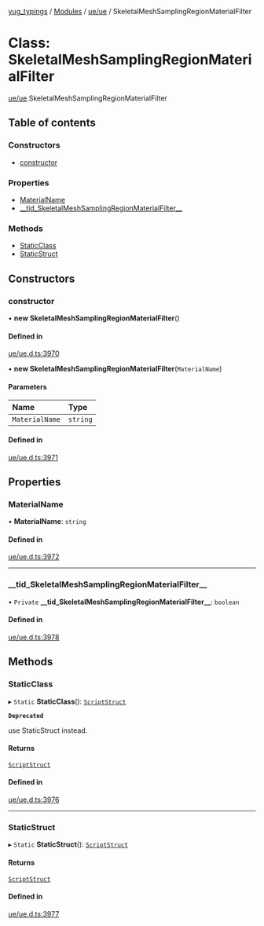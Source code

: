 [yug_typings](../README.md) / [Modules](../modules.md) / [ue/ue](../modules/ue_ue.md) / SkeletalMeshSamplingRegionMaterialFilter

# Class: SkeletalMeshSamplingRegionMaterialFilter

[ue/ue](../modules/ue_ue.md).SkeletalMeshSamplingRegionMaterialFilter

## Table of contents

### Constructors

- [constructor](ue_ue.SkeletalMeshSamplingRegionMaterialFilter.md#constructor)

### Properties

- [MaterialName](ue_ue.SkeletalMeshSamplingRegionMaterialFilter.md#materialname)
- [\_\_tid\_SkeletalMeshSamplingRegionMaterialFilter\_\_](ue_ue.SkeletalMeshSamplingRegionMaterialFilter.md#__tid_skeletalmeshsamplingregionmaterialfilter__)

### Methods

- [StaticClass](ue_ue.SkeletalMeshSamplingRegionMaterialFilter.md#staticclass)
- [StaticStruct](ue_ue.SkeletalMeshSamplingRegionMaterialFilter.md#staticstruct)

## Constructors

### constructor

• **new SkeletalMeshSamplingRegionMaterialFilter**()

#### Defined in

[ue/ue.d.ts:3970](https://github.com/YugMetaverse/yug_typings/blob/25cad34/ue/ue.d.ts#L3970)

• **new SkeletalMeshSamplingRegionMaterialFilter**(`MaterialName`)

#### Parameters

| Name | Type |
| :------ | :------ |
| `MaterialName` | `string` |

#### Defined in

[ue/ue.d.ts:3971](https://github.com/YugMetaverse/yug_typings/blob/25cad34/ue/ue.d.ts#L3971)

## Properties

### MaterialName

• **MaterialName**: `string`

#### Defined in

[ue/ue.d.ts:3972](https://github.com/YugMetaverse/yug_typings/blob/25cad34/ue/ue.d.ts#L3972)

___

### \_\_tid\_SkeletalMeshSamplingRegionMaterialFilter\_\_

• `Private` **\_\_tid\_SkeletalMeshSamplingRegionMaterialFilter\_\_**: `boolean`

#### Defined in

[ue/ue.d.ts:3978](https://github.com/YugMetaverse/yug_typings/blob/25cad34/ue/ue.d.ts#L3978)

## Methods

### StaticClass

▸ `Static` **StaticClass**(): [`ScriptStruct`](ue_ue.ScriptStruct.md)

**`Deprecated`**

use StaticStruct instead.

#### Returns

[`ScriptStruct`](ue_ue.ScriptStruct.md)

#### Defined in

[ue/ue.d.ts:3976](https://github.com/YugMetaverse/yug_typings/blob/25cad34/ue/ue.d.ts#L3976)

___

### StaticStruct

▸ `Static` **StaticStruct**(): [`ScriptStruct`](ue_ue.ScriptStruct.md)

#### Returns

[`ScriptStruct`](ue_ue.ScriptStruct.md)

#### Defined in

[ue/ue.d.ts:3977](https://github.com/YugMetaverse/yug_typings/blob/25cad34/ue/ue.d.ts#L3977)
